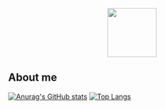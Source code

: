 
<div id="header" align="center">
  <a href="https://www.linkedin.com/in/jaume-vidal-buenafuente/" ><img src="https://img.shields.io/badge/LinkedIn-blue" width="100"/></a>
</div> 


## About me

[![Anurag's GitHub stats](https://github-readme-stats.vercel.app/api?username=JaumeViBu&show_icons=true&theme=tokyonight&hide=stars,prs,issues)](https://github.com/anuraghazra/github-readme-stats)
[![Top Langs](https://github-readme-stats.vercel.app/api/top-langs/?username=JaumeViBu&theme=tokyonight&layout=compact)](https://github.com/anuraghazra/github-readme-stats)
